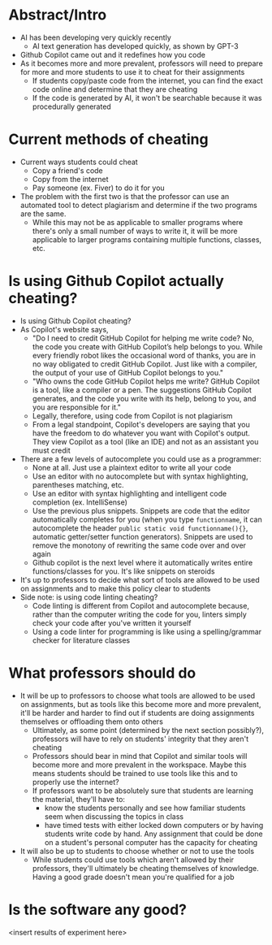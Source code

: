 # Abstract/Intro
- AI has been developing very quickly recently
  - AI text generation has developed quickly, as shown by GPT-3
- Github Copilot came out and it redefines how you code
- As it becomes more and more prevalent, professors will need to prepare for more and more students to use it to cheat for their assignments
  - If students copy/paste code from the internet, you can find the exact code online and determine that they are cheating
  - If the code is generated by AI, it won't be searchable because it was procedurally generated

# Current methods of cheating
- Current ways students could cheat
  - Copy a friend's code 
  - Copy from the internet
  - Pay someone (ex. Fiver) to do it for you
- The problem with the first two is that the professor can use an automated tool to detect plagiarism and determine if the two programs are the same.
  - While this may not be as applicable to smaller programs where there's only a small number of ways to write it, it will be more applicable to larger programs containing multiple functions, classes, etc.

# Is using Github Copilot actually cheating?
- Is using Github Copilot cheating?
- As Copilot's website says,
  - "Do I need to credit GitHub Copilot for helping me write code? No, the code you create with GitHub Copilot’s help belongs to you. While every friendly robot likes the occasional word of thanks, you are in no way obligated to credit GitHub Copilot. Just like with a compiler, the output of your use of GitHub Copilot belongs to you."
  - "Who owns the code GitHub Copilot helps me write? GitHub Copilot is a tool, like a compiler or a pen. The suggestions GitHub Copilot generates, and the code you write with its help, belong to you, and you are responsible for it."
  - Legally, therefore, using code from Copilot is not plagiarism
  - From a legal standpoint, Copilot's developers are saying that you have the freedom to do whatever you want with Copilot's output. They view Copilot as a tool (like an IDE) and not as an assistant you must credit
- There are a few levels of autocomplete you could use as a programmer:
  - None at all. Just use a plaintext editor to write all your code
  - Use an editor with no autocomplete but with syntax highlighting, parentheses matching, etc.
  - Use an editor with syntax highlighting and intelligent code completion (ex. IntelliSense)
  - Use the previous plus snippets. Snippets are code that the editor automatically completes for you (when you type `functionname`, it can autocomplete the header `public static void functionname(){}`, automatic getter/setter function generators). Snippets are used to remove the monotony of rewriting the same code over and over again
  - Github copilot is the next level where it automatically writes entire functions/classes for you. It's like snippets on steroids
- It's up to professors to decide what sort of tools are allowed to be used on assignments and to make this policy clear to students
- Side note: is using code linting cheating?
  - Code linting is different from Copilot and autocomplete because, rather than the computer writing the code for you, linters simply check your code after you've written it yourself
  - Using a code linter for programming is like using a spelling/grammar checker for literature classes

# What professors should do
- It will be up to professors to choose what tools are allowed to be used on assignments, but as tools like this become more and more prevalent, it'll be harder and harder to find out if students are doing assignments themselves or offloading them onto others
  - Ultimately, as some point (determined by the next section possibly?), professors will have to rely on students' integrity that they aren't cheating
  - Professors should bear in mind that Copilot and similar tools will become more and more prevalent in the workspace. Maybe this means students should be trained to use tools like this and to properly use the internet?
  - If professors want to be absolutely sure that students are learning the material, they'll have to:
    - know the students personally and see how familiar students seem when discussing the topics in class
    - have timed tests with either locked down computers or by having students write code by hand. Any assignment that could be done on a student's personal computer has the capacity for cheating
- It will also be up to students to choose whether or not to use the tools
  - While students could use tools which aren't allowed by their professors, they'll ultimately be cheating themselves of knowledge. Having a good grade doesn't mean you're qualified for a job

# Is the software any good?
\<insert results of experiment here\>